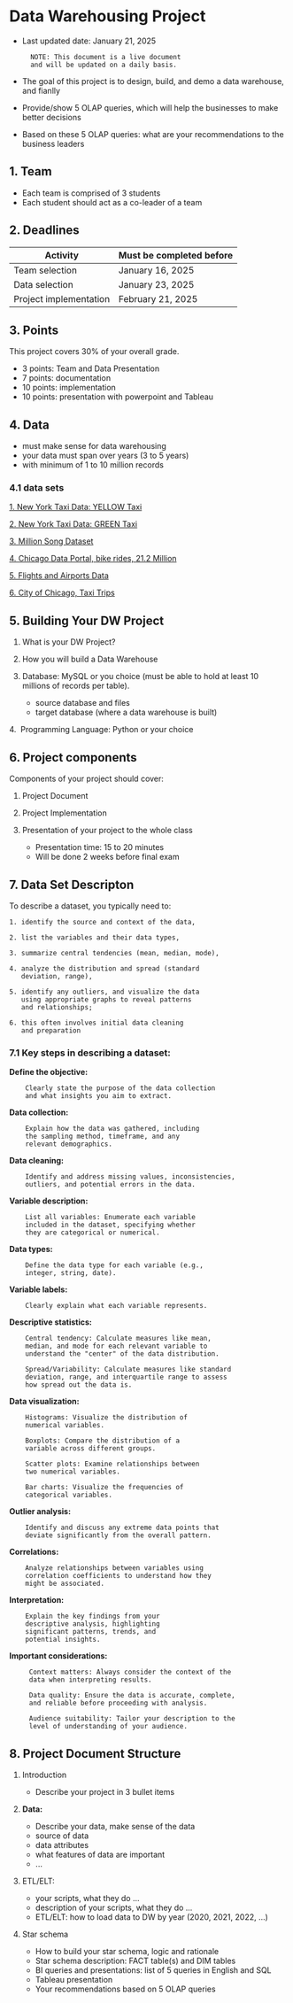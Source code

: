# Data Warehousing Project 

* Last updated date: January 21, 2025 

		NOTE: This document is a live document 
		and will be updated on a daily basis.

* The goal of this project is to design, build, 
  and demo a data warehouse, and fianlly 
* Provide/show 5 OLAP queries, which will help 
  the businesses to make better decisions
* Based on these 5 OLAP queries: what are your recommendations to the business leaders

## 1. Team 

* Each team is comprised of 3 students
* Each student should act as a co-leader of a team

## 2. Deadlines

| Activity               | Must be completed before |
|------------------------|--------------------------| 
| Team selection         | January 16, 2025         |
| Data selection         | January 23, 2025         |
| Project implementation | February 21, 2025        |



## 3. Points

This project covers 30% of your overall grade.

*  3 points: Team and Data Presentation
*  7 points: documentation
* 10 points: implementation
* 10 points: presentation with powerpoint and Tableau

## 4. Data

* must make sense for data warehousing
* your data must span over years (3 to 5 years) 
* with minimum of 1 to 10 million records

### 4.1 data sets

[1. New York Taxi Data: YELLOW Taxi](https://www.nyc.gov/site/tlc/about/tlc-trip-record-data.page)

[2. New York Taxi Data: GREEN Taxi](https://www.nyc.gov/site/tlc/about/tlc-trip-record-data.page)

[3. Million Song Dataset](http://millionsongdataset.com)

[4. Chicago Data Portal, bike rides, 21.2 Million](https://data.cityofchicago.org/Transportation/Divvy-Trips/fg6s-gzvg/about_data)

[5. Flights and Airports Data](https://www.kaggle.com/datasets/tylerx/flights-and-airports-data?select=raw-flight-data.csv)

[6. City of Chicago, Taxi Trips](https://catalog.data.gov/dataset/taxi-trips-2024/resource/89b74374-dec6-473e-a143-8e7bb1dfa5b1)

## 5. Building Your DW Project

1. What is your DW Project? 

2. How you will build a Data Warehouse 

3. Database: MySQL or you choice (must be able to hold at least 10 millions of records per table).
	* source database and files
	* target database (where a data warehouse is built)

4.  Programming Language: Python or your choice

## 6. Project components

Components of your project should cover:

1. Project Document

2. Project Implementation

3. Presentation of your project to the whole class 

	* Presentation time: 15 to 20 minutes
	* Will be done 2 weeks before final exam


## 7. Data Set Descripton

To describe a dataset, you typically need to: 

	1. identify the source and context of the data, 

	2. list the variables and their data types, 

	3. summarize central tendencies (mean, median, mode), 

	4. analyze the distribution and spread (standard 
	   deviation, range), 

	5. identify any outliers, and visualize the data 
	   using appropriate graphs to reveal patterns 
	   and relationships; 
	   
	6. this often involves initial data cleaning 
	   and preparation 


### 7.1 Key steps in describing a dataset:

**Define the objective:**

        Clearly state the purpose of the data collection 
        and what insights you aim to extract. 

**Data collection:**

        Explain how the data was gathered, including 
        the sampling method, timeframe, and any 
        relevant demographics. 

**Data cleaning:**

        Identify and address missing values, inconsistencies, 
        outliers, and potential errors in the data. 

**Variable description:**

        List all variables: Enumerate each variable 
        included in the dataset, specifying whether 
        they are categorical or numerical. 

**Data types:**

        Define the data type for each variable (e.g., 
        integer, string, date). 

**Variable labels:**

        Clearly explain what each variable represents. 

**Descriptive statistics:**

        Central tendency: Calculate measures like mean, 
        median, and mode for each relevant variable to 
        understand the "center" of the data distribution. 

        Spread/Variability: Calculate measures like standard 
        deviation, range, and interquartile range to assess 
        how spread out the data is. 

**Data visualization:**

        Histograms: Visualize the distribution of 
        numerical variables. 

        Boxplots: Compare the distribution of a 
        variable across different groups. 

        Scatter plots: Examine relationships between 
        two numerical variables. 

        Bar charts: Visualize the frequencies of 
        categorical variables. 

**Outlier analysis:**

        Identify and discuss any extreme data points that 
        deviate significantly from the overall pattern. 

**Correlations:**

        Analyze relationships between variables using 
        correlation coefficients to understand how they 
        might be associated. 

**Interpretation:**

        Explain the key findings from your 
        descriptive analysis, highlighting 
        significant patterns, trends, and 
        potential insights. 

**Important considerations:**

         Context matters: Always consider the context of the 
         data when interpreting results. 

         Data quality: Ensure the data is accurate, complete, 
         and reliable before proceeding with analysis. 

         Audience suitability: Tailor your description to the 
         level of understanding of your audience. 



## 8. Project Document Structure

1. Introduction
	* Describe your project in 3 bullet items

2. **Data:**
	* Describe your data, make sense of the data
	* source of data
	* data attributes
	* what features of data are important
	* ...

3. ETL/ELT:  
	* your scripts, what they do ...
	* description of your scripts, what they do ...
	* ETL/ELT: how to load data to DW by year (2020, 2021, 2022, ...)

4. Star schema

	* How to build your star schema, logic and rationale 
	* Star schema description: FACT table(s) and DIM tables
	* BI queries and presentations: list of 5 queries in English and SQL
	* Tableau presentation
	* Your recommendations based on 5 OLAP queries

